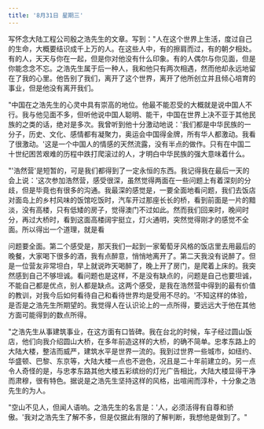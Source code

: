 ```yaml
---
title: '8月31日 星期三'
---
```


写怀念大陆工程公司殷之浩先生的文章。写到："人在这个世界上生活，度过自己的生命，大概要结识成千上万的人。在这些人中，有的擦肩而过，有的朝夕相处。有的人，天天与你在一起，但是你对他没有什么印象。有的人偶尔与你见面，但是你能念念不忘。之浩先生属于后一种人，我和他只有两次相遇，然而他却永远地留在了我的心里。他告别了我们，离开了这个世界，离开了他所创立并且倾心培育的事业，但是他没有离开我们。

"中国在之浩先生的心灵中具有崇高的地位。他最不能忍受的大概就是说中国人不行。我与他见面不多，但听他说中国人聪明、能干，中国在世界上决不亚于其他民族的之类的话，绝对是多次。我曾听到他十分激动地说：'我们都是中华民族的一分子，历史、文化、感情都有凝聚力，奥运会中国得金牌，所有华人都激动。我看了很激动。'这是一个中国人的情感的天然流露，没有半点的做作。只有在中国二十世纪困苦艰难的历程中跌打爬滚过的人，才明白中华民族的强大意味着什么。

"'浩然营'是短暂的，可是我们都得到了一定永恒的东西。我记得我在最后一天的会上说：'这次参加浩然营，感受很深，虽然觉得两面在一些问题上有着深刻的分歧，但是毕竟也有很多的沟通。我最深的感觉是，一要全面地看问题，我们去饭店对面岛上的乡村风味的饭馆吃饭时，汽车开过那座长长的桥，看到前面是一片的黯淡，没有高楼，只有低矮的房子，觉得澳门不过如此。然而我们回来时，晚间时分，再过大桥时，看到这面高楼阔宇挺立，灯火通明，突然觉得刚才的感觉不全面。所以得出一个道理，就是看

问题要全面。第二个感受是，那天我们一起到一家葡萄牙风格的饭店里去用最后的晚餐，大家喝下很多的酒，我有点醉意，悄悄地离开了。第二天我没有说醉了。但是一位营友非常坦白，早上就说昨天喝醉了，晚上开了房门，是爬着上床的。我突然感到自己不够坦诚。看问题也是这样，不是没有缺点的，问题是自己也要坦诚，不能自己都是优点，别人都是缺点。这两个感受，是我在浩然营中得到的最有价值的教训，对我今后如何看待自己和看待世界均是受用不尽的。'不知这样的体验，是否是之浩先生所期望的。我觉得人在认识论上的一点所得，要远远大于他在其他方面可能得到的数点所得。

"之浩先生从事建筑事业，在这方面有口皆碑。我在台北的时候，车子经过圆山饭店，他们向我介绍圆山大桥，在多年前造这样的大桥，的确不简单。忠孝东路上的大陆大楼，整洁而威严，建筑水平是世界一流的。我到过世界一些城市，如纽约、华盛顿、巴黎、东京等，大陆大楼一点也不逊色，况且是二十年前建立的。另一点令人奇怪的是，与忠孝东路其他大楼五彩缤纷的灯光广告相比，大陆大楼显得干净而肃穆，很有特色。据说是之浩先生坚持这样的风格，出喧闹而淳朴，十分象之浩先生的为人。

"空山不见人，但闻人语响。之浩先生的名言是：'人，必须活得有自尊和骄傲。'我对之浩先生了解不多，但是仅据此有限的了解判断，我想他是做到了。"
